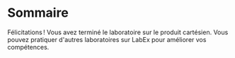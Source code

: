 # Sommaire

Félicitations ! Vous avez terminé le laboratoire sur le produit cartésien. Vous pouvez pratiquer d'autres laboratoires sur LabEx pour améliorer vos compétences.
